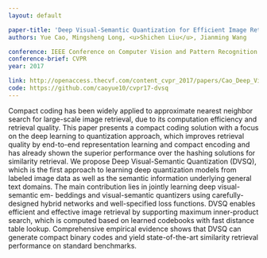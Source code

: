 ```yaml
---
layout: default

paper-title: 'Deep Visual-Semantic Quantization for Efficient Image Retrieval'
authors: Yue Cao, Mingsheng Long, <u>Shichen Liu</u>, Jianming Wang

conference: IEEE Conference on Computer Vision and Pattern Recognition
conference-brief: CVPR
year: 2017

link: http://openaccess.thecvf.com/content_cvpr_2017/papers/Cao_Deep_Visual-Semantic_Quantization_CVPR_2017_paper.pdf
code: https://github.com/caoyue10/cvpr17-dvsq
---
```


Compact coding has been widely applied to approximate nearest neighbor search for large-scale image retrieval, due to its computation efficiency and retrieval quality. This paper presents a compact coding solution with a focus on the deep learning to quantization approach, which improves retrieval quality by end-to-end representation learning and compact encoding and has already shown the superior performance over the hashing solutions for similarity retrieval. We propose Deep Visual-Semantic Quantization (DVSQ), which is the first approach to learning deep quantization models from labeled image data as well as the semantic information underlying general text domains. The main contribution lies in jointly learning deep visual-semantic em- beddings and visual-semantic quantizers using carefully-designed hybrid networks and well-specified loss functions. DVSQ enables efficient and effective image retrieval by supporting maximum inner-product search, which is computed based on learned codebooks with fast distance table lookup. Comprehensive empirical evidence shows that DVSQ can generate compact binary codes and yield state-of-the-art similarity retrieval performance on standard benchmarks.